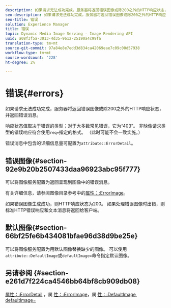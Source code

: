```yaml
---
description: 如果请求无法成功完成，服务器将返回错误图像或除200之外的HTTP响应状态，并返回错误消息。
seo-description: 如果请求无法成功完成，服务器将返回错误图像或除200之外的HTTP响应状态，并返回错误消息。
seo-title: 错误
solution: Experience Manager
title: 错误
topic: Dynamic Media Image Serving - Image Rendering API
uuid: a08f3f5a-3013-4d35-9612-25190a4c99fa
translation-type: tm+mt
source-git-commit: 97a84e8e7edd3d834ca42069eae7c09c00d57938
workflow-type: tm+mt
source-wordcount: '228'
ht-degree: 2%

---
```



# 错误{#errors}

如果请求无法成功完成，服务器将返回错误图像或除200之外的HTTP响应状态，并返回错误消息。

响应状态值取决于错误的类型；对于大多数常见错误，它为“403”。 非映像请求类型的错误响应符合使用`req=`指定的格式。 （此时可能不会一致实施。）

错误消息中包含的详细信息量可配置为`attribute::ErrorDetail`。

## 错误图像{#section-92e9b20b2507433daa96923abc95f777}

可以将图像服务配置为返回呈现到图像中的错误消息。

有关详细信息，请参阅图像目录参考中的[属性：:ErrorImage](../../../../../is-api/image-catalog/image-serving-api-ref/c-image-catalog-reference/c-attributes-reference/r-errorimage.md#reference-c494d5d8b2584fe3800f35baabd0292c)。

如果错误图像生成成功，则HTTP响应状态为200。 如果处理错误图像时出错，则标准HTTP错误响应和文本消息将返回给客户端。

## 默认图像{#section-66bf25fe6b434081bfae96d38d9be25e}

可以将图像服务配置为用默认图像替换缺少的图像。 可以使用`attribute::DefaultImage`或`defaultImage=`命令指定默认图像。

## 另请参阅 {#section-e261d7f224ca4546bb64bf8cb909db08}

[属性：:ErrorDetail](../../../../../is-api/image-catalog/image-serving-api-ref/c-image-catalog-reference/c-attributes-reference/r-errordetail.md#reference-4987c8cddcba4c88960170e49cafc561) ，属 [性：:ErrorImage](../../../../../is-api/image-catalog/image-serving-api-ref/c-image-catalog-reference/c-attributes-reference/r-errorimage.md#reference-c494d5d8b2584fe3800f35baabd0292c)，属 [性：:DefaultImage](../../../../../is-api/image-catalog/image-serving-api-ref/c-image-catalog-reference/c-attributes-reference/r-is-cat-defaultimage.md#reference-8e9900e129f54ed68462a3c2fc3bc433),  [defaultImage=](../../../../../is-api/http-ref/image-serving-api-ref/c-http-protocol-reference/c-command-reference/r-is-http-defaultimage.md#reference-209aa6ce830f490483412eb26af67fd2)
